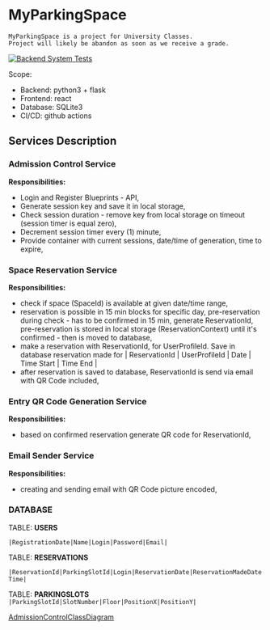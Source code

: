 # MyParkingSpace
```
MyParkingSpace is a project for University Classes.
Project will likely be abandon as soon as we receive a grade.
```

[![Backend System Tests](https://github.com/szymonjanas/MyParkingSpace/actions/workflows/backend-system-tests.yml/badge.svg)](https://github.com/szymonjanas/MyParkingSpace/actions/workflows/backend-system-tests.yml)

Scope:
- Backend: python3 + flask
- Frontend: react
- Database: SQLite3
- CI/CD: github actions

## Services Description
### Admission Control Service
**Responsibilities:**
- Login and Register Blueprints - API,
- Generate session key and save it in local storage,
- Check session duration - remove key from local storage on timeout (session timer is equal zero),
- Decrement session timer every (1) minute,
- Provide container with current sessions, date/time of generation, time to expire,
### Space Reservation Service
**Responsibilities:**
- check if space (SpaceId) is available at given date/time range,
- reservation is possible in 15 min blocks for specific day,
pre-reservation during check - has to be confirmed in 15 min, generate ReservationId, pre-reservation is stored in local storage (ReservationContext) until it's confirmed - then is moved to database,
- make a reservation with ReservationId, for UserProfileId. Save in database reservation made for
| ReservationId | UserProfileId | Date | Time Start | Time End |
- after reservation is saved to database, ReservationId is send via email with QR Code included,
### Entry QR Code Generation Service
**Responsibilities:**
- based on confirmed reservation generate QR code for ReservationId,
### Email Sender Service
**Responsibilities:**
- creating and sending email with QR Code picture encoded,

### DATABASE
TABLE: **USERS**

`|RegistrationDate|Name|Login|Password|Email|`

TABLE: **RESERVATIONS**

`|ReservationId|ParkingSlotId|Login|ReservationDate|ReservationMadeDateTime|`

TABLE: **PARKINGSLOTS**
`|ParkingSlotId|SlotNumber|Floor|PositionX|PositionY|`

[AdmissionControlClassDiagram](docs/diagrams/AdmissionControlClassDiagram.md)

